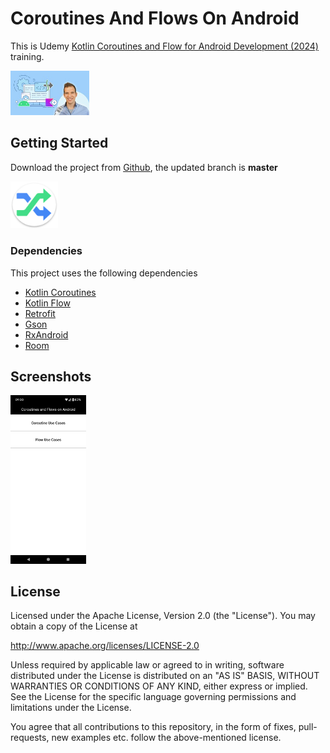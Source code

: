 # Coroutines And Flows On Android

This is Udemy [Kotlin Coroutines and Flow for Android Development (2024)](https://www.udemy.com/course/coroutines-on-android/)  training.

<img src="screen/course.jpg" alt="Icon" width="25%" /> 

## Getting Started

Download the project from [Github](https://github.com/Maniak-pl/CoroutinesAndFlowsOnAndroid), the updated branch is **master**

[<img src="screen/icon.png" alt="Icon" width="15%" />](app/app-debug.apk)

### Dependencies

This project uses the following dependencies

- [Kotlin Coroutines](https://developer.android.com/kotlin/coroutines)
- [Kotlin Flow](https://developer.android.com/kotlin/flow)
- [Retrofit](https://square.github.io/retrofit/)
- [Gson](https://github.com/google/gson)
- [RxAndroid](https://github.com/ReactiveX/RxAndroid)
- [Room](https://developer.android.com/jetpack/androidx/releases/room)


## Screenshots

<img src="screen/screen_1.png" alt="Screenshot 1" width="24%" />


## License

Licensed under the Apache License, Version 2.0 (the "License").
You may obtain a copy of the License at

   http://www.apache.org/licenses/LICENSE-2.0

Unless required by applicable law or agreed to in writing, software
distributed under the License is distributed on an "AS IS" BASIS,
WITHOUT WARRANTIES OR CONDITIONS OF ANY KIND, either express or implied.
See the License for the specific language governing permissions and
limitations under the License.

You agree that all contributions to this repository, in the form of fixes, pull-requests, new examples etc. follow the above-mentioned license.
